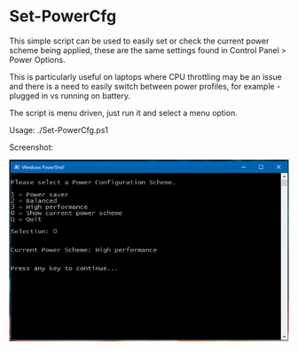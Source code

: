 # Set-PowerCfg
This simple script can be used to easily set or check the current power scheme being 
applied, these are the same settings found in Control Panel > Power Options.

This is particularly useful on laptops where CPU throttling may be an issue and there 
is a need to easily switch between power profiles, for example - plugged in vs running on 
battery.

The script is menu driven, just run it and select a menu option.

Usage:
./Set-PowerCfg.ps1

Screenshot:

![alt text](https://github.com/robwillisinfo/Set-PowerCfg/blob/master/Set-PowerCfg.PNG)

